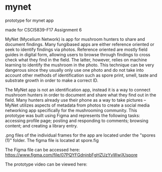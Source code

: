 # mynet
prototype for mynet app 

made for CSCI5839-F17 
Assignment 6 

MyNet (Mycelium Network) is app for mushroom hunters to share and document findings. Many fungibased
apps are either reference oriented or seek to identify findings via photos. Reference oriented are
mostly field guides in digital form, allowing users to browse through findings to cross check what they
find in the field. The latter, however, relies on machine learning to identify the mushroom in the photo.
This technique can be very dangerous since they usually only use one photo and do not take into
account other methods of identification such as spore print, smell, taste and substrate growth in order
to make a correct ID.

The MyNet app is not an identification app, instead it is a way to connect mushroom hunters in order to
document and share what they find out in the field. Many hunters already use their phone as a way to
take pictures – MyNet utilizes aspects of metadata from photos to create a social media networking app
specifically for the mushrooming community. This prototype was built using Figma and represents the
following tasks: accessing profile page; posting and responding to comments; browsing content; and
creating a library entry.

.png files of the individual frames for the app are located under the "spores (1)" folder. 
The figma file is located at spore.fig

The Figma file can be accessed here: https://www.figma.com/file/07PQYFGdnjnbFgHZUzYvWwjX/spore

The prototype video can be viewed here: 
